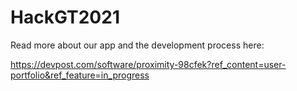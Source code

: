 # HackGT2021

Read more about our app and the development process here:


https://devpost.com/software/proximity-98cfek?ref_content=user-portfolio&ref_feature=in_progress

